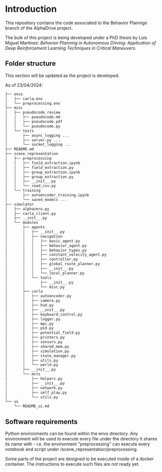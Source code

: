# Introduction

This repository contains the code associated to the Behavior Plannign branch of the AlphaDrive project. 

The bulk of this project is being developed under a PhD thesis by Luis Miguel Martinez: _Behavior Planning in Autonomous Driving: Application of Deep Reinforcement Learning Techniques in Critical Maneuvers_.

## Folder structure

This section will be updated as the project is developed.

As of 23/04/2024:

```bash
├── envs
│   ├── carla.env
│   └── preprocessing.env
├── misc
│   ├── pseudocode_review
│   │   ├── pseudocode.md
│   │   ├── pseudocode.pdf
│   │   └── pseudocode.py
│   └── tests
│       ├── async_logging ...
│       ├── server.py ... 
│       └── socket_logging ...
├── README.md
├── scene_representation
│   ├── preprocessing
│   │   ├── field_extraction.ipynb
│   │   ├── field_extraction.py
│   │   ├── group_extraction.ipynb
│   │   ├── group_extraction.py
│   │   ├── __init__.py
│   │   └── read_csv.py
│   └── training
│       ├── autoencoder_training.ipynb
│       └── saved_models ...
├── simulator
│   ├── alphazero.py
│   ├── carla_client.py
│   ├── __init__.py
│   └── modules
│       ├── agents
│       │   ├── __init__.py
│       │   ├── navigation
│       │   │   ├── basic_agent.py
│       │   │   ├── behavior_agent.py
│       │   │   ├── behavior_types.py
│       │   │   ├── constant_velocity_agent.py
│       │   │   ├── controller.py
│       │   │   ├── global_route_planner.py
│       │   │   ├── __init__.py
│       │   │   └── local_planner.py
│       │   └── tools
│       │       ├── __init__.py
│       │       └── misc.py
│       ├── carla
│       │   ├── autoencoder.py
│       │   ├── camera.py
│       │   ├── hud.py
│       │   ├── __init__.py
│       │   ├── keyboard_control.py
│       │   ├── logger.py
│       │   ├── mpc.py
│       │   ├── pid.py
│       │   ├── potential_field.py
│       │   ├── printers.py
│       │   ├── sensors.py
│       │   ├── shared_mem.py
│       │   ├── simulation.py
│       │   ├── state_manager.py
│       │   ├── utils.py
│       │   └── world.py
│       ├── __init__.py
│       └── mcts
│           ├── helpers.py
│           ├── __init__.py
│           ├── network.py
│           ├── self_play.py
│           └── utils.py
└── ui
    └── README_ui.md

```

## Software requirements

Python environments can be found within the envs directory. Any environment will be used to execute every file under the directory it shares its name with - i.e. the environment "preprocessing" can execute every notebook and script under /scene_representation/preprocessing.

Some parts of the project are designed to be executed inside of a docker container. The instructions to execute such files are not ready yet.
